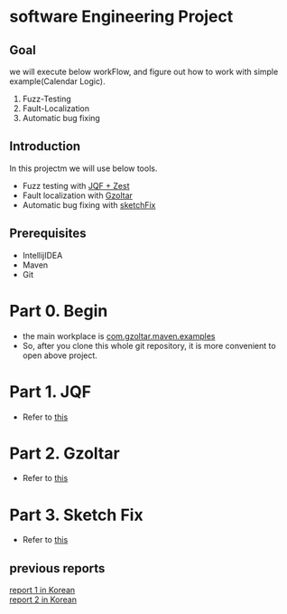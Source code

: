 # software Engineering Project

## Goal
we will execute below workFlow, and figure out how to work with simple example(Calendar Logic).
1. Fuzz-Testing
2. Fault-Localization
3. Automatic bug fixing

## Introduction
In this projectm we will use below tools.
- Fuzz testing with [JQF + Zest](https://github.com/rohanpadhye/JQF)
- Fault localization with [Gzoltar](https://gzoltar.com/)
- Automatic bug fixing with [sketchFix](https://github.com/SketchFix/SketchFix)

## Prerequisites
- IntellijIDEA
- Maven
- Git

# Part 0. Begin
- the main workplace is [com.gzoltar.maven.examples](./com.gzoltar.maven.examples)
- So, after you clone this whole git repository, it is more convenient to open above project.

# Part 1. JQF
- Refer to [this](../../wiki/JQF)
# Part 2. Gzoltar
- Refer to [this](../../wiki/Gzoltar)
# Part 3. Sketch Fix
- Refer to [this](../../wiki/sketchFix)

## previous reports
[report 1 in Korean](https://www.notion.so/First-tutorial-Report-92b32785281b41edb2c13eb3e3342d58) </br>
[report 2 in Korean](https://www.notion.so/GregorianTest-Gzoltar-sketchFix-report-daa831fdf802426b84a70245ba63487a)
